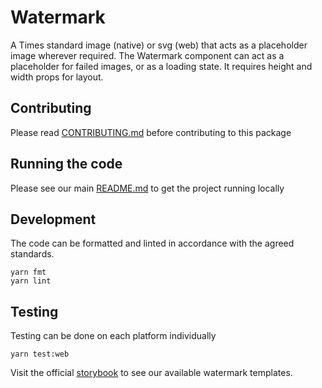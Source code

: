 # Watermark

A Times standard image (native) or svg (web) that acts as a placeholder image
wherever required. The Watermark component can act as a placeholder for failed
images, or as a loading state. It requires height and width props for layout.

## Contributing

Please read [CONTRIBUTING.md](./CONTRIBUTING.md) before contributing to this
package

## Running the code

Please see our main [README.md](../README.md) to get the project running locally

## Development

The code can be formatted and linted in accordance with the agreed standards.

```
yarn fmt
yarn lint
```

## Testing

Testing can be done on each platform individually

```
yarn test:web
```

Visit the official
[storybook](http://components.thetimes.co.uk/?knob-Size%20of%20ad%20placeholder%3A=default&selectedKind=Primitives%2FWatermark&selectedStory=MPU&full=0&addons=1&stories=1&panelRight=0&addonPanel=storybooks%2Fstorybook-addon-knobs)
to see our available watermark templates.
